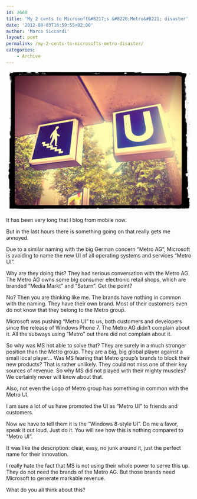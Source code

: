 ```yaml
---
id: 2668
title: 'My 2 cents to Microsoft&#8217;s &#8220;Metro&#8221; disaster'
date: '2012-08-03T16:59:55+02:00'
author: 'Marco Siccardi'
layout: post
permalink: /my-2-cents-to-microsofts-metro-disaster/
categories:
    - Archive
---
```


[![real_metro_icons](/assets/img/2012/08/real_metro_icons.jpg "real_metro_icons")](/assets/img/2012/08/real_metro_icons.jpg)

It has been very long that I blog from mobile now.

But in the last hours there is something going on that really gets me annoyed.

Due to a similar naming with the big German concern “Metro AG”, Microsoft is avoiding to name the new UI of all operating systems and services “Metro UI”.

Why are they doing this? They had serious conversation with the Metro AG. The Metro AG owns some big consumer electronic retail shops, which are branded “Media Markt” and “Saturn”. Get the point?

No? Then you are thinking like me. The brands have nothing in common with the naming. They have their own brand. Most of their customers even do not know that they belong to the Metro group.

Microsoft was pushing “Metro UI” to us, both customers and developers since the release of Windows Phone 7. The Metro AG didn’t complain about it. All the subways using “Metro” out there did not complain about it.

So why was MS not able to solve that? They are surely in a much stronger position than the Metro group. They are a big, big global player against a small local player… Was MS fearing that Metro group’s brands to block their new products? That is rather unlikely. They could not miss one of their key sources of revenue. So why MS did not played with their mighty muscles? We certainly never will know about that.

Also, not even the Logo of Metro group has something in common with the Metro UI.

I am sure a lot of us have promoted the UI as “Metro UI” to friends and customers.

Now we have to tell them it is the “Windows 8-style UI”. Do me a favor, speak it out loud. Just do it. You will see how this is nothing compared to “Metro UI”.

It was like the description: clear, easy, no junk around it, just the perfect name for their innovation.

I really hate the fact that MS is not using their whole power to serve this up. They do not need the brands of the Metro AG. But those brands need Microsoft to generate markable revenue.

What do you all think about this?